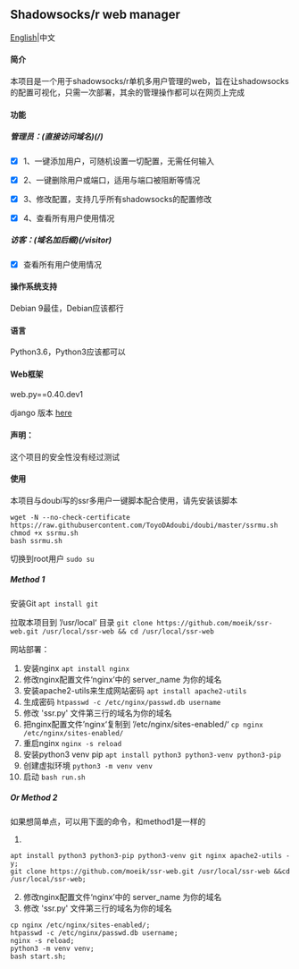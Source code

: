## Shadowsocks/r web manager

[English](https://github.com/moeik/ssr-web)|中文

#### 简介

本项目是一个用于shadowsocks/r单机多用户管理的web，旨在让shadowsocks的配置可视化，只需一次部署，其余的管理操作都可以在网页上完成

#### 功能

##### 管理员：(直接访问域名)(/)

- [x] 1、一键添加用户，可随机设置一切配置，无需任何输入

- [x] 2、一键删除用户或端口，适用与端口被阻断等情况

- [x] 3、修改配置，支持几乎所有shadowsocks的配置修改

- [x] 4、查看所有用户使用情况

##### 访客：(域名加后缀)(/visitor)

- [x] 查看所有用户使用情况

#### 操作系统支持

Debian 9最佳，Debian应该都行

#### 语言

Python3.6，Python3应该都可以

#### Web框架

web.py==0.40.dev1

django 版本 [here](https://github.com/moeik/shadowsocks-monitor)

#### 声明：

这个项目的安全性没有经过测试

#### 使用

本项目与doubi写的ssr多用户一键脚本配合使用，请先安装该脚本

```
wget -N --no-check-certificate https://raw.githubusercontent.com/ToyoDAdoubi/doubi/master/ssrmu.sh
chmod +x ssrmu.sh
bash ssrmu.sh
```

切换到root用户  `sudo su`

##### Method 1

安装Git  `apt install git`

拉取本项目到 ’/usr/local‘ 目录 `git clone https://github.com/moeik/ssr-web.git /usr/local/ssr-web && cd /usr/local/ssr-web`

网站部署：

1. 安装nginx  `apt install nginx` 
2. 修改nginx配置文件‘nginx’中的 server_name 为你的域名 
3. 安装apache2-utils来生成网站密码 `apt install apache2-utils`
4. 生成密码 `htpasswd -c /etc/nginx/passwd.db username`
5. 修改 'ssr.py' 文件第三行的域名为你的域名        
6. 把nginx配置文件’nginx‘复制到 ’/etc/nginx/sites-enabled/‘ `cp nginx /etc/nginx/sites-enabled/`                
7. 重启nginx  `nginx -s reload`                    
8. 安装python3 venv pip `apt install python3 python3-venv python3-pip`
9. 创建虚拟环境 `python3 -m venv venv`          
10. 启动 `bash run.sh` 

##### Or Method 2
如果想简单点，可以用下面的命令，和method1是一样的

1. 
```
apt install python3 python3-pip python3-venv git nginx apache2-utils -y;
git clone https://github.com/moeik/ssr-web.git /usr/local/ssr-web &&cd /usr/local/ssr-web;
```
2. 修改nginx配置文件‘nginx’中的 server_name 为你的域名 
3. 修改 'ssr.py' 文件第三行的域名为你的域名        

```
cp nginx /etc/nginx/sites-enabled/;
htpasswd -c /etc/nginx/passwd.db username;
nginx -s reload;
python3 -m venv venv;
bash start.sh;

```


